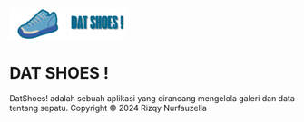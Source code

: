 <p align="left">
  <img src="https://github.com/RizqyNurfauzella/Assessment3Mobpro/blob/master/app/src/main/res/drawable-nodpi/logo.png" width="100">
  <img src="https://github.com/RizqyNurfauzella/Assessment3Mobpro/blob/master/app/src/main/res/drawable-nodpi/text.png" width="20%">
</p>

# DAT SHOES !

DatShoes! adalah sebuah aplikasi yang dirancang mengelola galeri dan data tentang sepatu.
Copyright © 2024 Rizqy Nurfauzella
